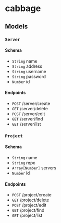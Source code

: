 # cabbage

## Models

### `Server`

#### Schema

* `String` name
* `String` address
* `String` username
* `String` password
* `Number` id

#### Endpoints

* `POST` /server/create
* `GET` /server/delete
* `POST` /server/edit
* `GET` /server/find
* `GET` /server/list

### `Project`

#### Schema

* `String` name
* `String` repo
* `Array[Number]` servers
* `Number` id

#### Endpoints

* `POST` /project/create
* `GET` /project/delete
* `POST` /project/edit
* `GET` /project/find
* `GET` /project/list
